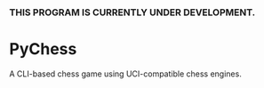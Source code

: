### THIS PROGRAM IS CURRENTLY UNDER DEVELOPMENT. ###

# PyChess
A CLI-based chess game using UCI-compatible chess engines.
